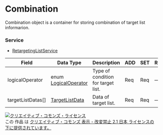 # Combination
Combination object is a container for storing combination of target list informarion.
### Service
+ [RetargetingListService](../services/RetargetingListService.md)

| Field | Data Type | Description | ADD | SET | REMOVE | 
|---|---|---|---|---|---|
| logicalOperator| enum <a href="./LogicalOperator.md">LogicalOperator</a>| Type of condition for target list.| Req| Req| — |
| targetListDatas[]| <a href="./TargetListData.md">TargetListData</a>| Data of target list.| Req| Req| — |
<a rel="license" href="http://creativecommons.org/licenses/by-nd/2.1/jp/"><img alt="クリエイティブ・コモンズ・ライセンス" style="border-width:0" src="https://i.creativecommons.org/l/by-nd/2.1/jp/88x31.png" /></a><br />この 作品 は <a rel="license" href="http://creativecommons.org/licenses/by-nd/2.1/jp/">クリエイティブ・コモンズ 表示 - 改変禁止 2.1 日本 ライセンスの下に提供されています。</a>
